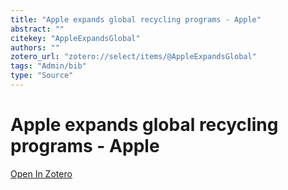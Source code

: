 ```yaml
---
title: "Apple expands global recycling programs - Apple"
abstract: ""
citekey: "AppleExpandsGlobal"
authors: ""
zotero_url: "zotero://select/items/@AppleExpandsGlobal"
tags: "Admin/bib"
type: "Source"
---
```


# Apple expands global recycling programs - Apple 
> 

[Open In Zotero](zotero://select/items/@AppleExpandsGlobal)